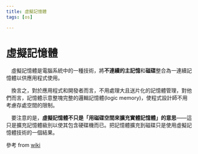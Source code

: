 ```yaml
---
title: 虛擬記憶體
tags: [os]

---
```


# 虛擬記憶體

&emsp;虛擬記憶體是電腦系統中的一種技術，將**不連續的主記憶**和**磁碟**整合為一連續記憶體以供應用程式使用。

&emsp;換言之，對於應用程式和開發者而言，不用處理大且送片化的記憶體管理，對他們而言，記憶體示意整塊完整的邏輯記憶體(logic memory)，使程式設計師不用考慮存處空間的限制。

&emsp;要注意的是，**虛擬記憶體不只是「用磁碟空間來擴充實體記憶體」的意思**——這只是擴充記憶體級別以使其包含硬碟機而已。把記憶體擴充到磁碟只是使用虛擬記憶體技術的一個結果。

<!-- 由 英文維基百科的Philcha - 本檔案是從en.wikipedia轉移到維基共享資源。, 公有領域, https://commons.wikimedia.org/w/index.php?curid=3109632 -->
參考 from [wiki](https://zh.wikipedia.org/zh-tw/%E8%99%9A%E6%8B%9F%E5%86%85%E5%AD%98)